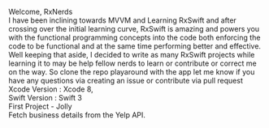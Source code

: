 Welcome, RxNerds<br />
I have been inclining towards MVVM and Learning RxSwift and after crossing over the initial learning curve, RxSwift is amazing and powers you with the functional programming concepts into the code both enforcing the code to be functional and at the same time performing better and effective. Well keeping that aside, I decided to write as many RxSwift projects while learning it to may be help fellow nerds to learn or contribute or correct me on the way. So clone the repo playaround with the app let me know if you have any questions via creating an issue or contribute via pull request <br /> 
Xcode Version : Xcode 8, <br />
Swift Version : Swift 3 <br />
First Project - Jolly  <br /> 
Fetch business details from the Yelp API. 

 
